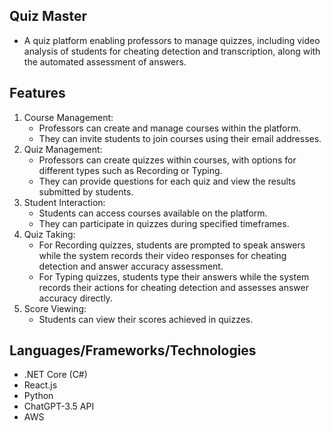 ## Quiz Master

- A quiz platform enabling professors to manage quizzes, including video analysis of students for cheating detection and transcription, along with the automated assessment of answers.

## Features

1. Course Management:
    - Professors can create and manage courses within the platform.
    - They can invite students to join courses using their email addresses.
2. Quiz Management:
    - Professors can create quizzes within courses, with options for different types such as Recording or Typing.
    - They can provide questions for each quiz and view the results submitted by students.
3.	Student Interaction:
    - Students can access courses available on the platform.
    - They can participate in quizzes during specified timeframes.
4.	Quiz Taking:
    - For Recording quizzes, students are prompted to speak answers while the system records their video responses for cheating detection and answer accuracy assessment.
    - For Typing quizzes, students type their answers while the system records their actions for cheating detection and assesses answer accuracy directly.
5.	Score Viewing:
    - Students can view their scores achieved in quizzes.

## Languages/Frameworks/Technologies

- .NET Core (C#)
- React.js
- Python
- ChatGPT-3.5 API
- AWS